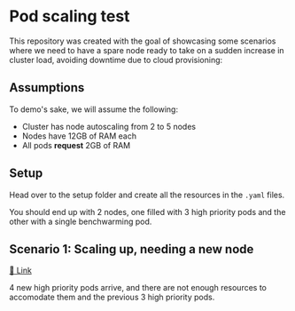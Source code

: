 # Pod scaling test

This repository was created with the goal of showcasing some scenarios where we need to have a spare node ready to take on a sudden increase in cluster load, avoiding downtime due to cloud provisioning:

## Assumptions

To demo's sake, we will assume the following:

- Cluster has node autoscaling from 2 to 5 nodes
- Nodes have 12GB of RAM each
- All pods **request** 2GB of RAM

## Setup

Head over to the setup folder and create all the resources in the `.yaml` files.

You should end up with 2 nodes, one filled with 3 high priority pods and the other with a single benchwarming pod.

## Scenario 1: Scaling up, needing a new node

[🔗 Link](./scenario1.md)

4 new high priority pods arrive, and there are not enough resources to accomodate them and the previous 3 high priority pods.
